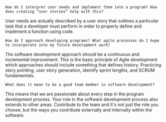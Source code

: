 
    How do I interpret user needs and implement them into a program? How does creating “user stories” help with this?
User needs are actually described by a user story that outlines a particular task that a developer must perform in order to properly define and implement a function using code.

    How do I approach developing programs? What agile processes do I hope to incorporate into my future development work?
The software development approach should be a continuous and incremental improvement. This is the basic principle of Agile development which approaches should include something that defines history. Practicing story pointing, user story generation, identify sprint lengths, and SCRUM fundamentals.

    What does it mean to be a good team member in software development?
This means that we are passionate about every step in the program development process. Your role in the software development process also extends to other areas. Contribute to the team and it's not just the role you choose, but the ways you contribute externally and internally within the software. 
